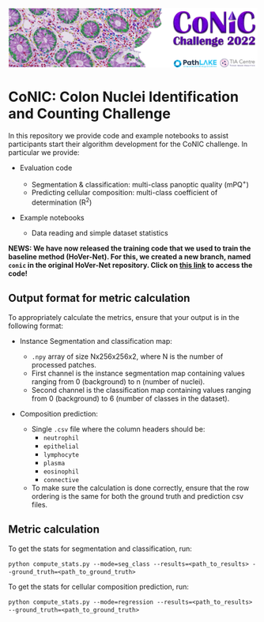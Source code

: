 <p align="center">
  <img src="doc/conic_banner.png">
</p>

# CoNIC: Colon Nuclei Identification and Counting Challenge

In this repository we provide code and example notebooks to assist participants start their algorithm development for the CoNIC challenge. In particular we provide:

- Evaluation code
  - Segmentation & classification: multi-class panoptic quality (mPQ<sup>+</sup>)
  - Predicting cellular composition: multi-class coefficient of determination (R<sup>2</sup>)

- Example notebooks
  - Data reading and simple dataset statistics

**NEWS: We have now released the training code that we used to train the baseline method (HoVer-Net). For this, we created a new branch, named `conic` in the original HoVer-Net repository. Click on [this link](https://github.com/vqdang/hover_net/tree/conic) to access the code!**

## Output format for metric calculation

To appropriately calculate the metrics, ensure that your output is in the following format:

- Instance Segmentation and classification map:
    - `.npy` array of size Nx256x256x2, where N is the number of processed patches.
    - First channel is the instance segmentation map containing values ranging from 0 (background) to n (number of nuclei).
    - Second channel is the classification map containing values ranging from 0 (background) to 6 (number of classes in the dataset).
  
- Composition prediction:
  - Single `.csv` file where the column headers should be:
    - `neutrophil`
    - `epithelial`
    - `lymphocyte`
    - `plasma`
    - `eosinophil`
    - `connective`
  - To make sure the calculation is done correctly, ensure that the row ordering is the same for both the ground truth and prediction csv files.

## Metric calculation
  To get the stats for segmentation and classification, run:

  ```
  python compute_stats.py --mode=seg_class --results=<path_to_results> --ground_truth=<path_to_ground_truth>
  ```
  
  To get the stats for cellular composition prediction, run:

  ```
  python compute_stats.py --mode=regression --results=<path_to_results> --ground_truth=<path_to_ground_truth>
  ```

  

